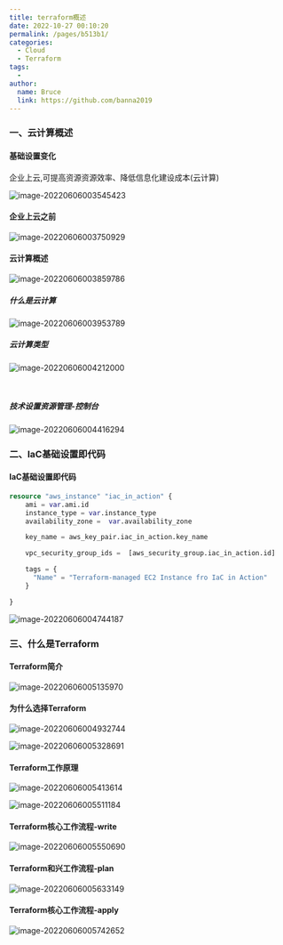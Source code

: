 ```yaml
---
title: terraform概述
date: 2022-10-27 00:10:20
permalink: /pages/b513b1/
categories:
  - Cloud
  - Terraform
tags:
  - 
author: 
  name: Bruce
  link: https://github.com/banna2019
---
```

### 一、云计算概述

#### 基础设置变化

企业上云,可提高资源资源效率、降低信息化建设成本(云计算)

![image-20220606003545423](https://bruce-log-img.oss-cn-shanghai.aliyuncs.com/image-20220606003545423.png)



#### 企业上云之前

![image-20220606003750929](https://bruce-log-img.oss-cn-shanghai.aliyuncs.com/image-20220606003750929.png)



#### 云计算概述

![image-20220606003859786](https://bruce-log-img.oss-cn-shanghai.aliyuncs.com/image-20220606003859786.png)



##### 什么是云计算

![image-20220606003953789](https://bruce-log-img.oss-cn-shanghai.aliyuncs.com/image-20220606003953789.png)



##### 云计算类型

![image-20220606004212000](https://bruce-log-img.oss-cn-shanghai.aliyuncs.com/image-20220606004212000.png)

​	

##### 技术设置资源管理-控制台

![image-20220606004416294](https://bruce-log-img.oss-cn-shanghai.aliyuncs.com/image-20220606004416294.png)



### 二、IaC基础设置即代码

#### IaC基础设置即代码

```terraform
resource "aws_instance" "iac_in_action" {
    ami = var.ami.id
    instance_type = var.instance_type
    availability_zone =  var.availability_zone

    key_name = aws_key_pair.iac_in_action.key_name

    vpc_security_group_ids =  [aws_security_group.iac_in_action.id]

    tags = {
      "Name" = "Terraform-managed EC2 Instance fro IaC in Action"
    }

}
```

![image-20220606004744187](https://bruce-log-img.oss-cn-shanghai.aliyuncs.com/image-20220606004744187.png)



### 三、什么是Terraform

#### Terraform简介

![image-20220606005135970](https://bruce-log-img.oss-cn-shanghai.aliyuncs.com/image-20220606005135970.png)



#### 为什么选择Terraform

![image-20220606004932744](https://bruce-log-img.oss-cn-shanghai.aliyuncs.com/image-20220606004932744.png)



![image-20220606005328691](https://bruce-log-img.oss-cn-shanghai.aliyuncs.com/image-20220606005328691.png)



#### Terraform工作原理

![image-20220606005413614](https://bruce-log-img.oss-cn-shanghai.aliyuncs.com/image-20220606005413614.png)



![image-20220606005511184](https://bruce-log-img.oss-cn-shanghai.aliyuncs.com/image-20220606005511184.png)



#### Terraform核心工作流程-write

![image-20220606005550690](https://bruce-log-img.oss-cn-shanghai.aliyuncs.com/image-20220606005550690.png)



#### Terraform和兴工作流程-plan

![image-20220606005633149](https://bruce-log-img.oss-cn-shanghai.aliyuncs.com/image-20220606005633149.png)



#### Terraform核心工作流程-apply

![image-20220606005742652](https://bruce-log-img.oss-cn-shanghai.aliyuncs.com/image-20220606005742652.png)
